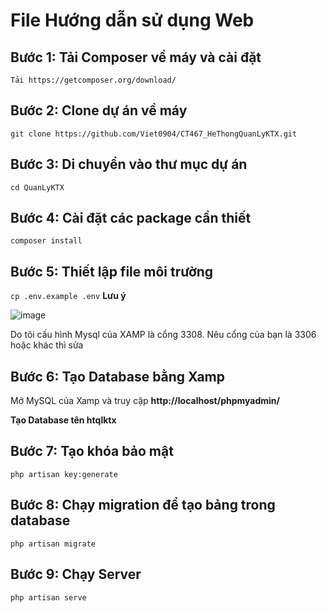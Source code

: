 # File Hướng dẫn sử dụng Web
## Bước 1: Tải Composer về máy và cài đặt
`Tải https://getcomposer.org/download/`
## Bước 2: Clone dự án về máy 
`git clone https://github.com/Viet0904/CT467_HeThongQuanLyKTX.git`
## Bước 3: Di chuyển vào thư mục dự án
`cd QuanLyKTX` 
## Bước 4: Cài đặt các package cần thiết
`composer install`
## Bước 5: Thiết lập file môi trường
`cp .env.example .env`
<b> Lưu ý </b>

![image](https://github.com/user-attachments/assets/04d378b1-5084-4d43-9d84-8f2db616afd8)
<p> Do tôi cấu hình Mysql của XAMP là cổng 3308. Nêu cổng của bạn là 3306 hoặc khác thì sửa </p>

## Bước 6: Tạo Database bằng Xamp
<p> Mở MySQL của Xamp và truy cập <b> http://localhost/phpmyadmin/ </b> </p>
<b>Tạo Database tên htqlktx</b>

## Bước 7: Tạo khóa bảo mật
`php artisan key:generate`
## Bước 8: Chạy migration để tạo bảng trong database
`php artisan migrate`
## Bước 9: Chạy Server
`php artisan serve`


